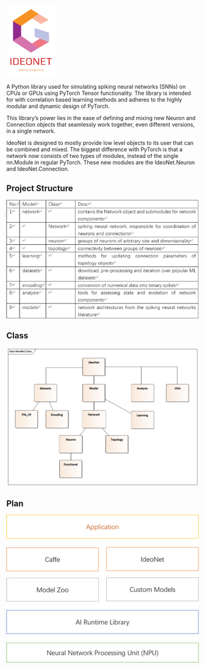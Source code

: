 <p align="left"><img width="130" src="./IdeoNet/docs/logo.png"/></p>

A Python library used for simulating spiking neural networks (SNNs) on CPUs or GPUs using PyTorch Tensor functionality. The library is intended for with correlation based learning methods and adheres to the highly modular and dynamic design of PyTorch.

This library’s power lies in the ease of defining and mixing new Neuron and Connection objects that seamlessly work together, even different versions, in a single network.

IdeoNet is designed to mostly provide low level objects to its user that can be combined and mixed. The biggest difference with PyTorch is that a network now consists of two types of modules, instead of the single nn.Module in regular PyTorch. These new modules are the IdeoNet.Neuron and IdeoNet.Connection.

## Project Structure
<p align="left"><img width="600" src="./IdeoNet/docs/Project_Structure.png"/></p>

## Class
<p align="left"><img width="600" src="./IdeoNet/docs/Class_Diagram.png"/></p>

## Plan
<p align="left"><img width="600" src="./IdeoNet/docs/ideonet_plan.png"/></p>
